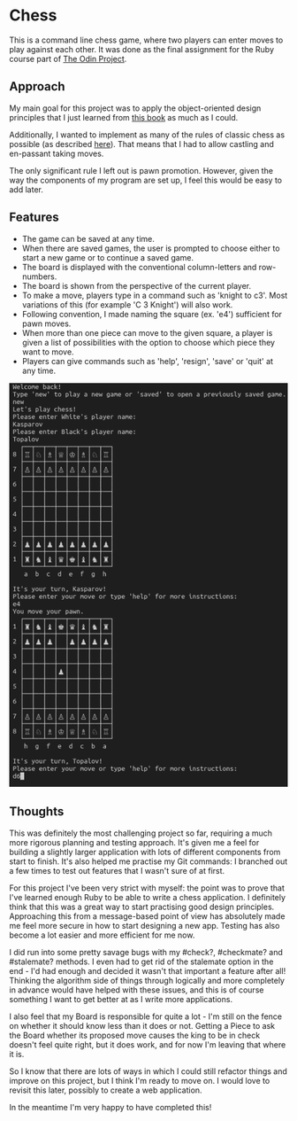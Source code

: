 # Chess
This is a command line chess game, where two players can enter moves to play against each other. It was done as the final assignment for the Ruby course part of [The Odin Project](https://www.theodinproject.com/lessons/ruby-final-project).

## Approach
My main goal for this project was to apply the object-oriented design principles that I just learned from [this book](https://www.poodr.com/) as much as I could. 

Additionally, I wanted to implement as many of the rules of classic chess as possible (as described [here](https://www.chessvariants.com/d.chess/chess.html)). That means that I had to allow castling and en-passant taking moves. 

The only significant rule I left out is pawn promotion. However, given the way the components of my program are set up, I feel this would be easy to add later. 

## Features
- The game can be saved at any time.
- When there are saved games, the user is prompted to choose either to start a new game or to continue a saved game. 
- The board is displayed with the conventional column-letters and row-numbers. 
- The board is shown from the perspective of the current player. 
- To make a move, players type in a command such as 'knight to c3'. Most variations of this (for example 'C 3 Knight') will also work.  
- Following convention, I made naming the square (ex. 'e4') sufficient for pawn moves.
- When more than one piece can move to the given square, a player is given a list of possibilities with the option to choose which piece they want to move. 
- Players can give commands such as 'help', 'resign', 'save' or 'quit' at any time. 

![command line chess game](chess.png)

## Thoughts
This was definitely the most challenging project so far, requiring a much more rigorous planning and testing approach. It's given me a feel for building a slightly larger application with lots of different components from start to finish. It's also helped me practise my Git commands: I branched out a few times to test out features that I wasn't sure of at first. 

For this project I've been very strict with myself: the point was to prove that I've learned enough Ruby to be able to write a chess application. I definitely think that this was a great way to start practising good design principles. Approaching this from a message-based point of view has absolutely made me feel more secure in how to start designing a new app. Testing has also become a lot easier and more efficient for me now. 

I did run into some pretty savage bugs with my #check?, #checkmate? and #stalemate? methods. I even had to get rid of the stalemate option in the end - I'd had enough and decided it wasn't that important a feature after all! Thinking the algorithm side of things through logically and more completely in advance would have helped with these issues, and this is of course something I want to get better at as I write more applications. 

I also feel that my Board is responsible for quite a lot - I'm still on the fence on whether it should know less than it does or not. Getting a Piece to ask the Board whether its proposed move causes the king to be in check doesn't feel quite right, but it does work, and for now I'm leaving that where it is. 

So I know that there are lots of ways in which I could still refactor things and improve on this project, but I think I'm ready to move on. I would love to revisit this later, possibly to create a web application. 

In the meantime I'm very happy to have completed this!